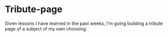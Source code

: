 # Tribute-page
Given lessons I have learned in the past weeks, I'm going building a tribute page of a subject of my own choosing. 
